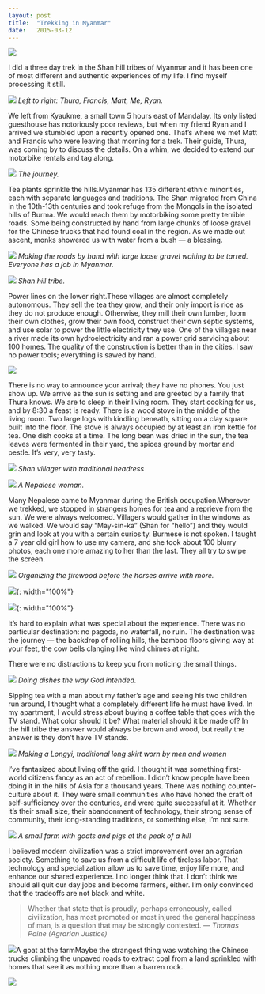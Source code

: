 ```yaml
---
layout:	post
title:	"Trekking in Myanmar"
date:	2015-03-12
---
```


![](/img/1*TKlfpVOUk5DUoyDnB9Ck2g.jpeg)

I did a three day trek in the Shan hill tribes of Myanmar and it has been one of most different and authentic experiences of my life. I find myself processing it still.

![](/img/1*hi8Y6TiMhnrL_NgyrIoWbA.jpeg)
*Left to right: Thura, Francis, Matt, Me, Ryan.*

We left from Kyaukme, a small town 5 hours east of Mandalay. Its only listed guesthouse has notoriously poor reviews, but when my friend Ryan and I arrived we stumbled upon a recently opened one. That’s where we met Matt and Francis who were leaving that morning for a trek. Their guide, Thura, was coming by to discuss the details. On a whim, we decided to extend our motorbike rentals and tag along.

![](/img/1*aHWTQs-69hgJ0LREp3NGVg.jpeg)
*The journey.*

Tea plants sprinkle the hills.Myanmar has 135 different ethnic minorities, each with separate languages and traditions. The Shan migrated from China in the 10th-13th centuries and took refuge from the Mongols in the isolated hills of Burma. We would reach them by motorbiking some pretty terrible roads. Some being constructed by hand from large chunks of loose gravel for the Chinese trucks that had found coal in the region. As we made out ascent, monks showered us with water from a bush — a blessing.

![](/img/1*BbE2TQu_foJuGZPgF2MVCA.jpeg)
*Making the roads by hand with large loose gravel waiting to be tarred. Everyone has a job in Myanmar.*

![](/img/1*U4pU7WpPrCW2BNK76ktl1Q.jpeg)
*Shan hill tribe.*

 Power lines on the lower right.These villages are almost completely autonomous. They sell the tea they grow, and their only import is rice as they do not produce enough. Otherwise, they mill their own lumber, loom their own clothes, grow their own food, construct their own septic systems, and use solar to power the little electricity they use. One of the villages near a river made its own hydroelectricity and ran a power grid servicing about 100 homes. The quality of the construction is better than in the cities. I saw no power tools; everything is sawed by hand.

![](/img/1*ZXRO2t3lg0kMm9lHzNLZpQ.jpeg)

There is no way to announce your arrival; they have no phones. You just show up. We arrive as the sun is setting and are greeted by a family that Thura knows. We are to sleep in their living room. They start cooking for us, and by 8:30 a feast is ready. There is a wood stove in the middle of the living room. Two large logs with kindling beneath, sitting on a clay square built into the floor. The stove is always occupied by at least an iron kettle for tea. One dish cooks at a time. The long bean was dried in the sun, the tea leaves were fermented in their yard, the spices ground by mortar and pestle. It’s very, very tasty.

![](/img/1*89PIuh2ifeiCHaXJOZkXgw.jpeg)
*Shan villager with traditional headress*

![](/img/1*PT6uKZ9z6AKFCGMqm3IGOA.jpeg)
*A Nepalese woman.*

Many Nepalese came to Myanmar during the British occupation.Wherever we trekked, we stopped in strangers homes for tea and a reprieve from the sun. We were always welcomed. Villagers would gather in the windows as we walked. We would say “May-sin-ka” (Shan for “hello”) and they would grin and look at you with a certain curiosity. Burmese is not spoken. I taught a 7 year old girl how to use my camera, and she took about 100 blurry photos, each one more amazing to her than the last. They all try to swipe the screen.

![](/img/1*YBe3f7hj4-0FvnSOCy04rg.jpeg)
*Organizing the firewood before the horses arrive with more.*

![](/img/1*XC7Pzsd_4Ayq-gniEeeQtw.jpeg){: width="100%"}

![](/img/1*MOq4UfJK-UZ5DMhMzZG92Q.jpeg){: width="100%"}

It’s hard to explain what was special about the experience. There was no particular destination: no pagoda, no waterfall, no ruin. The destination was the journey — the backdrop of rolling hills, the bamboo floors giving way at your feet, the cow bells clanging like wind chimes at night.

There were no distractions to keep you from noticing the small things.

![](/img/1*bZDxyWIKMfOGXipcmwwz8g.jpeg)
*Doing dishes the way God intended.*

Sipping tea with a man about my father’s age and seeing his two children run around, I thought what a completely different life he must have lived. In my apartment, I would stress about buying a coffee table that goes with the TV stand. What color should it be? What material should it be made of? In the hill tribe the answer would always be brown and wood, but really the answer is they don’t have TV stands.

![](/img/1*c7fnD_P_xvu2wdJkSSwxow.jpeg)
*Making a Longyi, traditional long skirt worn by men and women*

I’ve fantasized about living off the grid. I thought it was something first-world citizens fancy as an act of rebellion. I didn’t know people have been doing it in the hills of Asia for a thousand years. There was nothing counter-culture about it. They were small communities who have honed the craft of self-sufficiency over the centuries, and were quite successful at it. Whether it’s their small size, their abandonment of technology, their strong sense of community, their long-standing traditions, or something else, I’m not sure.

![](/img/1*XHIaAW8-7QnQHjPYkA_TbA.jpeg)
*A small farm with goats and pigs at the peak of a hill*

I believed modern civilization was a strict improvement over an agrarian society. Something to save us from a difficult life of tireless labor. That technology and specialization allow us to save time, enjoy life more, and enhance our shared experience. I no longer think that. I don’t think we should all quit our day jobs and become farmers, either. I’m only convinced that the tradeoffs are not black and white.

> Whether that state that is proudly, perhaps erroneously, called civilization, has most promoted or most injured the general happiness of man, is a question that may be strongly contested. 
*— Thomas Paine (Agrarian Justice)*

![](/img/1*XPbwggaQfjzlbp4-b_HU-w.jpeg)A goat at the farmMaybe the strangest thing was watching the Chinese trucks climbing the unpaved roads to extract coal from a land sprinkled with homes that see it as nothing more than a barren rock.

![](/img/1*rWQ_mSRUM0Roor1kKKQCiA.jpeg)

  